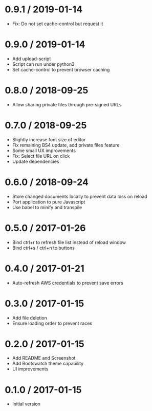 # 0.9.1 / 2019-01-14

  * Fix: Do not set cache-control but request it

# 0.9.0 / 2019-01-14

  * Add upload-script
  * Script can run under python3
  * Set cache-control to prevent browser caching

# 0.8.0 / 2018-09-25

  * Allow sharing private files through pre-signed URLs

# 0.7.0 / 2018-09-25

  * Slightly increase font size of editor
  * Fix remaining BS4 update, add private files feature
  * Some small UX improvements
  * Fix: Select file URL on click
  * Update dependencies

# 0.6.0 / 2018-09-24

  * Store changed documents locally to prevent data loss on reload
  * Port application to pure Javascript
  * Use babel to minify and transpile

# 0.5.0 / 2017-01-26

  * Bind ctrl+r to refresh file list instead of reload window
  * Bind ctrl+s / ctrl+n to buttons

# 0.4.0 / 2017-01-21

  * Auto-refresh AWS credentials to prevent save errors

# 0.3.0 / 2017-01-15

  * Add file deletion
  * Ensure loading order to prevent races

# 0.2.0 / 2017-01-15

  * Add README and Screenshot
  * Add Bootswatch theme capability
  * UI improvements

# 0.1.0 / 2017-01-15

  * Initial version